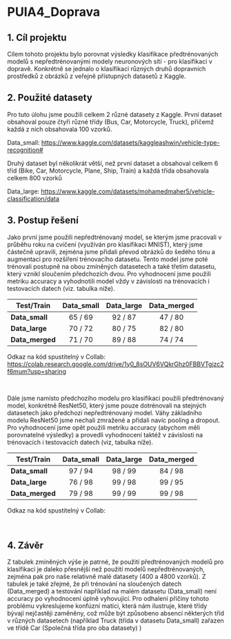 # PUIA4_Doprava
## 1. Cíl projektu
Cílem tohoto projektu bylo porovnat výsledky klasifikace předtrénovaných modelů s nepředtrénovanými modely neuronových sítí - pro klasifikaci v dopravě. Konkrétně se jednalo o klasifikaci různých druhů dopravních prostředků z obrázků z veřejně přístupných datasetů z Kaggle.


## 2. Použité datasety
Pro tuto úlohu jsme použili celkem 2 různé datasety z Kaggle. První dataset obsahoval pouze čtyři různé třídy (Bus, Car, Motorcycle, Truck), přičemž každá z nich obsahovala 100 vzorků.  

Data_small: https://www.kaggle.com/datasets/kaggleashwin/vehicle-type-recognition#  

Druhý dataset byl několikrát větší, než první dataset a obsahoval celkem 6 tříd (Bike, Car, Motorcycle, Plane, Ship, Train) a každá třída obsahovala celkem 800 vzorků  

Data_large: https://www.kaggle.com/datasets/mohamedmaher5/vehicle-classification/data  


## 3. Postup řešení
Jako první jsme použili nepředtrénovaný model, se kterým jsme pracovali v průběhu roku na cvičení (využíván pro klasifikaci MNIST), který jsme částečně upravili, zejména jsme přidali převod obrázků do šedého tónu a augmentaci pro rozšíření trénovacího datasetu. Tento model jsme poté trénovali postupně na obou zmíněných datasetech a také třetím datasetu, který vznikl sloučením předchozích dvou. Pro vyhodnocení jsme použili metriku accuracy a vyhodnotili model vždy v závislosti na trénovacích i testovacích datech (viz. tabulka níže).  

| Test/Train   | Data_small | Data_large | Data_merged |
|--------------|:----------:|:----------:|:-----------:|
| **Data_small**  |   65 / 69   |   92 / 87   |    47 / 80    |
| **Data_large**  |   70 / 72   |   80 / 75   |    82 / 80    |
| **Data_merged** |   71 / 70   |   89 / 88   |    74 / 74    |  

Odkaz na kód spustitelný v Collab: https://colab.research.google.com/drive/1y0_8sOUV6VQkrGhz0FBBVTgjzc2f6mum?usp=sharing  

<p>&nbsp;</p>

Dále jsme namísto předchozího modelu pro klasifikaci použili předtrénovaný model, konkrétně ResNet50, který jsme pouze dotrénovali na stejných datasetech jako předchozí nepředtrénovaný model. Váhy základního modelu ResNet50 jsme nechali zmražené a přidali navíc pooling a dropout. Pro vyhodnocení jsme opět použili metriku accuracy (abychom měli porovnatelné výsledky) a provedli vyhodnocení taktéž v závislosti na trénovacích i testovacích datech (viz, tabulka níže).  

| Test/Train     | Data_small | Data_large | Data_merged |
|----------------|:----------:|:----------:|:-----------:|
| **Data_small**  |   97 / 94   |   98 / 99   |    84 / 98    |
| **Data_large**  |   76 / 98   |   99 / 98   |    99 / 95    |
| **Data_merged** |   79 / 98   |   99 / 99   |    99 / 98    |  

Odkaz na kód spustitelný v Collab:  

<p>&nbsp;</p>  

## 4. Závěr
Z tabulek zmíněných výše je patrné, že použití předtrénovaných modelů pro klasifikaci je daleko přesnější než použití modelů nepředtrénovaných, zejména pak pro naše relativně malé datasety (400 a 4800 vzorků). Z tabulek je také zřejmé, že při trénování na sloučených datech (Data_merged) a testování například na malém datasetu (Data_small) není accuracy po vyhodnocení úplně vyhovující. Pro odhalení příčiny tohoto problému vykreslujeme konfúzní matici, která nám ilustruje, které třídy bývají nejčastěji zaměněny, což může být způsobeno absencí některých tříd v různých datasetech (například Truck (třída v datasetu Data_small) zařazen ve třídě Car (Společná třída pro oba datasety) )


